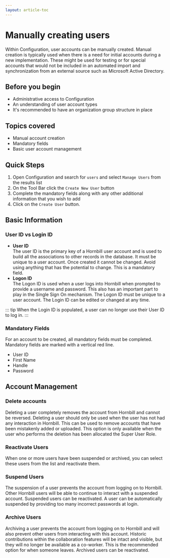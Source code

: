 ```yaml
---
layout: article-toc
---
```

# Manually creating users
Within Configuration, user accounts can be manually created. Manual creation is typically used when there is a need for initial accounts during a new implementation. These might be used for testing or for special accounts that would not be included in an automated import and synchronization from an external source such as Microsoft Active Directory.

## Before you begin
* Administrative access to Configuration
* An understanding of user account types
* It's recommended to have an organization group structure in place

## Topics covered
* Manual account creation
* Mandatory fields
* Basic user account management

## Quick Steps
1. Open Configuration and search for `users` and select `Manage Users` from the results list
1. On the Tool Bar click the `Create New User` button
1. Complete the mandatory fields along with any other additional information that you wish to add
1. Click on the `Create User` button.

## Basic Information

### User ID vs Login ID
* **User ID**<br>The user ID is the primary key of a Hornbill user account and is used to build all the associations to other records in the database. It must be unique to a user account. Once created it cannot be changed.  Avoid using anything that has the potential to change. This is a mandatory field.
* **Logon ID**<br>The Logon ID is used when a user logs into Hornbill when prompted to provide a username and password. This also has an important part to play in the Single Sign On mechanism. The Logon ID must be unique to a user account. The Login ID can be edited or changed at any time.

::: tip
When the Login ID is populated, a user can no longer use their User ID to log in.
:::

### Mandatory Fields
For an account to be created, all mandatory fields must be completed. Mandatory fields are marked with a vertical red line.
* User ID
* First Name
* Handle
* Password

## Account Management

### Delete accounts
Deleting a user completely removes the account from Hornbill and cannot be reversed. Deleting a user should only be used when the user has not had any interaction in Hornbill. This can be used to remove accounts that have been mistakenly added or uploaded. This option is only available when the user who performs the deletion has been allocated the Super User Role.

### Reactivate Users
When one or more users have been suspended or archived, you can select these users from the list and reactivate them.

### Suspend Users
The suspension of a user prevents the account from logging on to Hornbill. Other Hornbill users will be able to continue to interact with a suspended account. Suspended users can be reactivated. A user can be automatically suspended by providing too many incorrect passwords at login.

### Archive Users
Archiving a user prevents the account from logging on to Hornbill and will also prevent other users from interacting with this account. Historic contributions within the collaboration features will be intact and visible, but they will no longer be available as a co-worker. This is the recommended option for when someone leaves. Archived users can be reactivated.